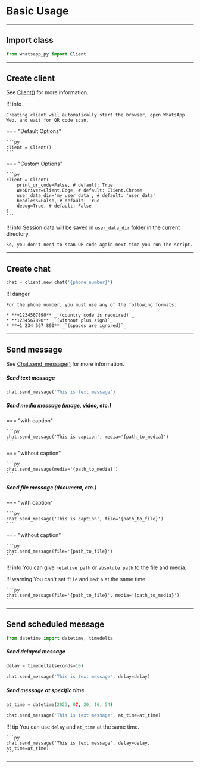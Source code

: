 # Basic Usage

---

## Import class
```py
from whatsapp_py import Client
```

---

## Create client
See [Client()](/reference/client/#client.Client) for more information.

!!! info

    Creating client will automatically start the browser, open WhatsApp Web, and wait for QR code scan.

=== "Default Options"

    ```py
    client = Client()
    ```
=== "Custom Options"

    ```py
    client = Client(
        print_qr_code=False, # default: True
        WebDriver=Client.Edge, # default: Client.Chrome
        user_data_dir='my_user_data', # default: 'user_data'
        headless=False, # default: True
        debug=True, # default: False
    )
    ```

!!! info
    Session data will be saved in ``user_data_dir`` folder in the current directory.
    
    So, you don't need to scan QR code again next time you run the script.

---

## Create chat
```py
chat = client.new_chat('{phone_number}')
```
!!! danger

    For the phone number, you must use any of the following formats:
    
    * **+1234567890** _`(country code is required)`_
    * **1234567890** _`(without plus sign)`_
    * **+1 234 567 890** _`(spaces are ignored)`_

---

## Send message
See [Chat.send_message()](/reference/chat/#chat.Chat.send_message) for more information.
##### Send text message
```py
chat.send_message('This is text message')
```
##### Send media message (image, video, etc.)
=== "with caption"

    ```py
    chat.send_message('This is caption', media='{path_to_media}')
    ```
=== "without caption"

    ```py
    chat.send_message(media='{path_to_media}')
    ```
##### Send file message (document, etc.)
=== "with caption"

    ```py
    chat.send_message('This is caption', file='{path_to_file}')
    ```
=== "without caption"

    ```py
    chat.send_message(file='{path_to_file}')
    ```

!!! info
    You can give ``relative path`` or ``absolute path`` to the file and media.

!!! warning
    You can't set ``file`` and ``media`` at the same time.

    ```py
    chat.send_message(file='{path_to_file}', media='{path_to_media}')
    ```

---


## Send scheduled message
```py
from datetime import datetime, timedelta
```

##### Send delayed message
```py
delay = timedelta(seconds=10)
```
```py
chat.send_message('This is text message', delay=delay)
```

##### Send message at specific time
```py
at_time = datetime(2023, 07, 20, 16, 54)
```
```py
chat.send_message('This is text message', at_time=at_time)
```

!!! tip
    You can use ``delay`` and ``at_time`` at the same time.

    ```py
    chat.send_message('This is text message', delay=delay, at_time=at_time)
    ```

--- 